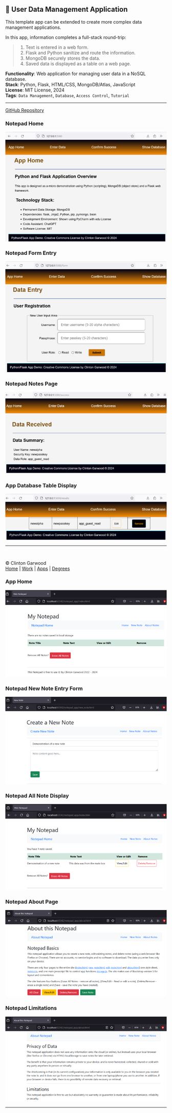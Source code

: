 ## 👥 User Data Management Application

This template app can be extended to create more complex data management applications.

In this app, information completes a full-stack round-trip:

> 1) Text is entered in a web form.
> 2) Flask and Python sanitize and route the information.
> 3) MongoDB securely stores the data.
> 4) Saved data is displayed as a table on a web page.

**Functionality**: Web application for managing user data in a NoSQL database.  
**Stack**: Python, Flask, HTML/CSS, MongoDB/Atlas, JavaScript  
**License**: MIT License, 2024  
**Tags**: `Data Management`, `Database`, `Access Control`, `Tutorial`

---

[GitHub Repository](https://github.com/theCodingProfessor/Round_Trip_Data_Python_Flask_MongoDB)

### Notepad Home 
![App Home](../img/app_img/app_home_700.png 'The home page for the data application.') 

### Notepad Form Entry
![App Form](../img/app_img/app_form_700.png 'The web form used to collect information from the website visitor.') <br>

### Notepad Notes Page 
![App User](../img/app_img/new_user_700.png 'The information received from the user is displayed.') 

### App Database Table Display
![App Show](../img/app_img/show_users_700.png 'The records from the MongoDB data store are display.')
<hr><br>

&copy; Clinton Garwood  
[Home](../Hello_World.md) | [Work](../Experience) | [Apps](../Code_Apps) | [Degrees](../Degrees) 

### App Home 
![Notepad Home](../img/app_img/notepad_home.png 'The home page for the Notepad App.') 

### Notepad New Note Entry Form
![Notepad Form](../img/app_img/notepad_entry.png 'The web form used to collect information from the website visitor.') <br>

### Notepad All Note Display 
![Notes Display](../img/app_img/notepad_list.png 'All notes received from the user are displayed.') 

### Notepad About Page
![About Notepad](../img/app_img/notepad_about.png 'General data about the Notepad App.')

### Notepad Limitations
![Notepad Limits](../img/app_img/notepad_limits.png 'Statement on limits of the Notepad App.')
<hr><br>
